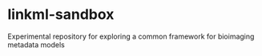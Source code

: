 # linkml-sandbox
Experimental repository for exploring a common framework for bioimaging metadata models
